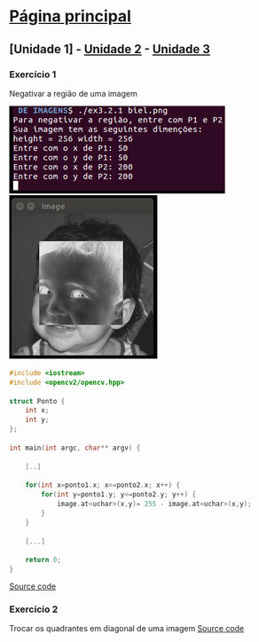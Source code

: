 # [Página principal](index.md)
## [Unidade 1] - [Unidade 2](#) - [Unidade 3](#)

### Exercício 1
Negativar a região de uma imagem

![useful image](image/ex3.2.1t.png) ![useful image](image/ex3.2.1.png)

```c++
#include <iostream>
#include <opencv2/opencv.hpp>

struct Ponto {
	int x;
	int y;
};

int main(int argc, char** argv) {
	
	[..] 
	
	for(int x=ponto1.x; x<=ponto2.x; x++) {
		for(int y=ponto1.y; y<=ponto2.y; y++) {
			image.at<uchar>(x,y)= 255 - image.at<uchar>(x,y);
		}
	}
	
	[...]
	
	return 0;
}
```
[Source code](code/ex3.2.1.cpp)

### Exercício 2
Trocar os quadrantes em diagonal de uma imagem
[Source code](code/ex3.2.2.cpp)
